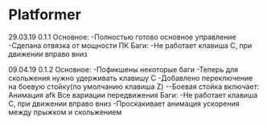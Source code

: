 # Platformer
29.03.19
0.1.1
Основное:
-Полностью готово основное управление
-Сделана отвязка от мощности ПК
Баги:
-Не работает клавиша С, при движении вправо вниз

09.04.19
0.1.2
Основное:
-Пофикшены некоторые баги
-Теперь для скольжения нужно удерживать клавишу С
-Добавлено переключение на боевую стойку(по умолчанию клавиша Z)
--Боевая стойка включает:
Анимация afk
Все вариации передвижения
Баги:
-Не работает клавиша С, при движении вправо вниз
-Проскакивает анимация ускорения между прыжком и скольжением
